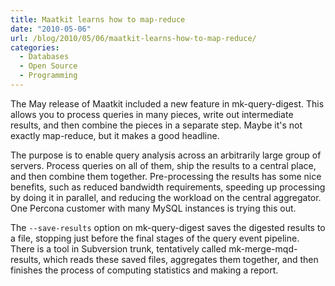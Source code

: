 ```yaml
---
title: Maatkit learns how to map-reduce
date: "2010-05-06"
url: /blog/2010/05/06/maatkit-learns-how-to-map-reduce/
categories:
  - Databases
  - Open Source
  - Programming
---
```

The May release of Maatkit included a new feature in mk-query-digest. This allows you to process queries in many pieces, write out intermediate results, and then combine the pieces in a separate step. Maybe it's not exactly map-reduce, but it makes a good headline.

The purpose is to enable query analysis across an arbitrarily large group of servers. Process queries on all of them, ship the results to a central place, and then combine them together. Pre-processing the results has some nice benefits, such as reduced bandwidth requirements, speeding up processing by doing it in parallel, and reducing the workload on the central aggregator. One Percona customer with many MySQL instances is trying this out.

The `--save-results` option on mk-query-digest saves the digested results to a file, stopping just before the final stages of the query event pipeline. There is a tool in Subversion trunk, tentatively called mk-merge-mqd-results, which reads these saved files, aggregates them together, and then finishes the process of computing statistics and making a report.
